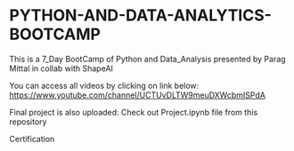 # PYTHON-AND-DATA-ANALYTICS-BOOTCAMP
This is a 7_Day BootCamp of Python and Data_Analysis presented by Parag Mittal in collab with ShapeAI

You can access all videos by clicking on link below:
https://www.youtube.com/channel/UCTUvDLTW9meuDXWcbmISPdA

Final project is also uploaded:
Check out Project.ipynb file from this repository

Certification
